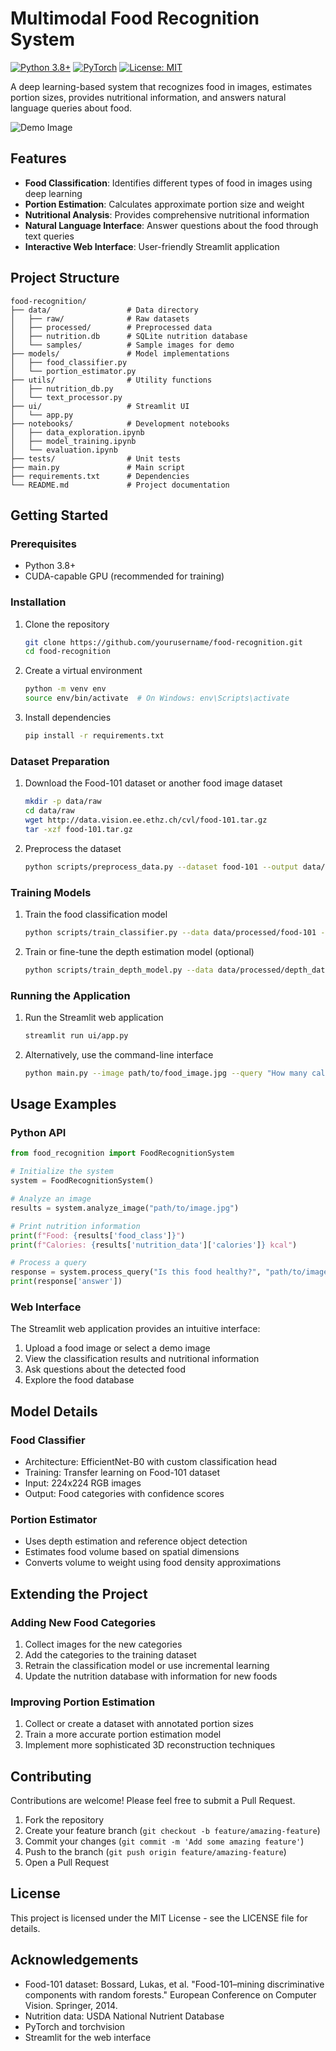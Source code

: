 # Multimodal Food Recognition System

[![Python 3.8+](https://img.shields.io/badge/python-3.8+-blue.svg)](https://www.python.org/downloads/)
[![PyTorch](https://img.shields.io/badge/PyTorch-1.10+-red.svg)](https://pytorch.org/)
[![License: MIT](https://img.shields.io/badge/License-MIT-yellow.svg)](https://opensource.org/licenses/MIT)

A deep learning-based system that recognizes food in images, estimates portion sizes, provides nutritional information, and answers natural language queries about food.

![Demo Image](docs/images/demo.png)

## Features

- **Food Classification**: Identifies different types of food in images using deep learning
- **Portion Estimation**: Calculates approximate portion size and weight
- **Nutritional Analysis**: Provides comprehensive nutritional information
- **Natural Language Interface**: Answer questions about the food through text queries
- **Interactive Web Interface**: User-friendly Streamlit application

## Project Structure

```
food-recognition/
├── data/                 # Data directory
│   ├── raw/              # Raw datasets
│   ├── processed/        # Preprocessed data
│   ├── nutrition.db      # SQLite nutrition database
│   └── samples/          # Sample images for demo
├── models/               # Model implementations
│   ├── food_classifier.py
│   └── portion_estimator.py
├── utils/                # Utility functions
│   ├── nutrition_db.py   
│   └── text_processor.py
├── ui/                   # Streamlit UI
│   └── app.py
├── notebooks/            # Development notebooks
│   ├── data_exploration.ipynb
│   ├── model_training.ipynb
│   └── evaluation.ipynb
├── tests/                # Unit tests
├── main.py               # Main script
├── requirements.txt      # Dependencies
└── README.md             # Project documentation
```

## Getting Started

### Prerequisites

- Python 3.8+
- CUDA-capable GPU (recommended for training)

### Installation

1. Clone the repository
   ```bash
   git clone https://github.com/yourusername/food-recognition.git
   cd food-recognition
   ```

2. Create a virtual environment
   ```bash
   python -m venv env
   source env/bin/activate  # On Windows: env\Scripts\activate
   ```

3. Install dependencies
   ```bash
   pip install -r requirements.txt
   ```

### Dataset Preparation

1. Download the Food-101 dataset or another food image dataset
   ```bash
   mkdir -p data/raw
   cd data/raw
   wget http://data.vision.ee.ethz.ch/cvl/food-101.tar.gz
   tar -xzf food-101.tar.gz
   ```

2. Preprocess the dataset
   ```bash
   python scripts/preprocess_data.py --dataset food-101 --output data/processed
   ```

### Training Models

1. Train the food classification model
   ```bash
   python scripts/train_classifier.py --data data/processed/food-101 --epochs 15 --batch-size 32
   ```

2. Train or fine-tune the depth estimation model (optional)
   ```bash
   python scripts/train_depth_model.py --data data/processed/depth_dataset --epochs 10
   ```

### Running the Application

1. Run the Streamlit web application
   ```bash
   streamlit run ui/app.py
   ```

2. Alternatively, use the command-line interface
   ```bash
   python main.py --image path/to/food_image.jpg --query "How many calories are in this food?"
   ```

## Usage Examples

### Python API

```python
from food_recognition import FoodRecognitionSystem

# Initialize the system
system = FoodRecognitionSystem()

# Analyze an image
results = system.analyze_image("path/to/image.jpg")

# Print nutrition information
print(f"Food: {results['food_class']}")
print(f"Calories: {results['nutrition_data']['calories']} kcal")

# Process a query
response = system.process_query("Is this food healthy?", "path/to/image.jpg")
print(response['answer'])
```

### Web Interface

The Streamlit web application provides an intuitive interface:

1. Upload a food image or select a demo image
2. View the classification results and nutritional information
3. Ask questions about the detected food
4. Explore the food database

## Model Details

### Food Classifier

- Architecture: EfficientNet-B0 with custom classification head
- Training: Transfer learning on Food-101 dataset
- Input: 224x224 RGB images
- Output: Food categories with confidence scores

### Portion Estimator

- Uses depth estimation and reference object detection
- Estimates food volume based on spatial dimensions
- Converts volume to weight using food density approximations

## Extending the Project

### Adding New Food Categories

1. Collect images for the new categories
2. Add the categories to the training dataset
3. Retrain the classification model or use incremental learning
4. Update the nutrition database with information for new foods

### Improving Portion Estimation

1. Collect or create a dataset with annotated portion sizes
2. Train a more accurate portion estimation model
3. Implement more sophisticated 3D reconstruction techniques

## Contributing

Contributions are welcome! Please feel free to submit a Pull Request.

1. Fork the repository
2. Create your feature branch (`git checkout -b feature/amazing-feature`)
3. Commit your changes (`git commit -m 'Add some amazing feature'`)
4. Push to the branch (`git push origin feature/amazing-feature`)
5. Open a Pull Request

## License

This project is licensed under the MIT License - see the LICENSE file for details.

## Acknowledgements

- Food-101 dataset: Bossard, Lukas, et al. "Food-101–mining discriminative components with random forests." European Conference on Computer Vision. Springer, 2014.
- Nutrition data: USDA National Nutrient Database
- PyTorch and torchvision
- Streamlit for the web interface
